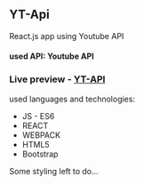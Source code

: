 ## YT-Api
React.js app using Youtube API

#### used API: Youtube API

### Live preview - [YT-API](https://muli94.github.io/YT-Api/)

used languages and technologies:
* JS - ES6
* REACT
* WEBPACK
* HTML5
* Bootstrap

Some styling left to do...
